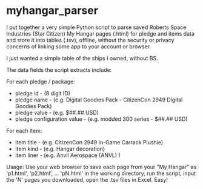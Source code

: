 # myhangar_parser
I put together a very simple Python script to parse saved Roberts Space Industries (Star Citizen) My Hangar pages (.html) for pledge and items data and store it into tables (.tsv), offline, without the security or privacy concerns of linking some app to your account or browser.

I just wanted a simple table of the ships I owned, without BS.

The data fields the script extracts include:

For each pledge / package:
* pledge id - (8 digit ID)
* pledge name - (e.g. Digital Goodies Pack - CitizenCon 2949 Digital Goodies Pack)
* pledge value - (e.g. $##.## USD)
* pledge configuration value - (e.g. modded 300 series - $##.## USD)

For each item:
* item title - (e.g. CitizenCon 2949 In-Game Carrack Plushie)
* item kind - (e.g. Hangar decoration)
* item liner - (e.g. Anvil Aerospace (ANVL) )

Usage: Use your web browser to save each page from your "My Hangar" as 'p1.html', 'p2.html', ... 'pN.html' in the working directory, run the script, input the 'N' pages you downloaded, open the .tsv files in Excel. Easy!
